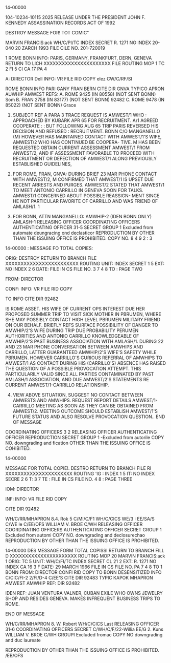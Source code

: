 14-00000

104-10234-10115 2025 RELEASE UNDER THE PRESIDENT JOHN F. KENNEDY ASSASSINATION RECORDS ACT OF 1992

DESTROY
MESSAGE FOR! TOT COMIC"

MARVIN FRANCIS:ack
WH/C/PI/TC INDEX SECRET
R. 1271 NO INDEX 20-040
20 ZARCH 1993 FILE CILE NO. 201-720019

1 ROME BONN INFO: PARIS, GERMANY, FRANKFURT, DERN, GENEVA
RETURN TO LICH
XXXXXXXXXXXXXXXXXXXXXX
FILE
ROUTING MOP
1 TC
2 FI
5 CI
CA
17 PA
4

A: DIRECTOR
Dell INFO: VR FILE RID COPY elez
CW/C/RF/SI

ROME BONN INFO PARI GANY FRAN BERN CITE DIR
GNVA
TYPICO APRON AUWHIP AMWEST
REFS: A. ROME 9425 (IN 80558) (NOT SENT BONN) Som
B. FRAN 2758 (IN 83177) (NOT SENT BONN) 92482
C. ROME 9478 (IN 85022) (NOT SENT BONN) Grace

1. SUBJECT REF A PARA 3 TRACE REQUEST IS AMWEST/1 WHO
: APPROACHED BY KUBARK APR 65 FOR RECRUITMENT. A/1 AGREED COOPERATE
:
: BUT FOLLOWING AUG 65 TRIP PARIS REVERSED HIS DECISION AND REFUSED
:
RECRUITMENT. BONN C/O MANGANELLO (M) HOWEVER HAS MAINTAINED
CONTACT WITH AMWEST/1'S WIFE, AMWEST/2 WHO HAS CONTINUED BE COOPERA-
TIVE. M HAS BEEN REQUESTED OBTAIN CURRENT ASSESSMENT AMWEST/1
FROM ANWEST/2, AND IF ASSESSMENT FAVORABLE TO PROCEED WITH RECRUITMENT
OR DEFECTION OF AMWEST/1 ALONG PREVIOUSLY ESTABLISHED GUIDELINES,

2. FOR ROME, FRAN, GNVA: DURING BRIEF 23 MAR PHONE CONTACT
WITH AMWEST/2, M CONFIRMED THAT AMWEST/1 IS UPSET DUE RECENT ARRESTS
AND PURGES. AMWEST/2 STATED THAT AMWEST/1 TO MEET ANTONIO CARRILLO
IN GENEVA SOON FOR TALKS. AMWEST/1 CONCERNED ABOUT POSSIBLE REASSIGN-
MENT SINCE HE NOT PARTICULAR FAVORITE OF CARRILLO AND WAS FRIEND OF
AMLASH/1. 1

3. FOR BONN, ATTN MANGANELLO: AMWHIP-2 (IDEN BONN ONLY)
AMLASH-1
RELEASING OFFICER COORDINATING OFFICERS AUTHENTICATING
OFFICER
31-5 SECRET GROUP 1
Excluded from automate
deungracing ond
declasticor
REPRODUCTION BY OTHER THAN THE ISSUING OFFICE IS PROHIBITED. COPY NO.
8
4
9
2
:
3

14-00000
:
MESSAGE FO TOTAL COPIES:

ORIG: DESTROY RETURN TO BRANCH FILE
XXXXXXXXXXXXXXXXXXXXXXXX
ROUTING
UNIT: INDEX SECRET 1 5
EXT: NO INDEX 2 6
DATE: FILE IN CS FILE NO. 3 7
4 8
TO : PAGE TWO

FROM: DIRECTOR

CONF: INFO: VR FILE RID COPY

TO INFO CITE DIR 92482

IS ROME ASSET. HIS WIFE OF CURRENT OPS INTEREST DUE HER PROPOSED
SUMMER TRIP TO VISIT SICK MOTHER IN PBRUMEN, WHERE SHE MAY POSSIBLY
CONTACT HIGH LEVEL PBRUMEN MILITARY FRIEND ON OUR BEHALF. BRIEFLY
REFS SURFACE POSSIBILITY OF DANGER TO AMWHIP/2'S WIFE DURING TRIP
DUE PROBABILITY PERUMEN AUTHORITIES AND ANTONIO CARRILLO
KNOWLEDGEABLE OF AMWHIP/2'S PAST BUSINESS ASSOCIATION WITH AMLASH/1.
DURING 22 AND 23 MAR PHONE CONVERSATION BETWEEN AMWHIPS AND CARRILLO,
LATTER GUARANTEED AMWHIP/2'S WIFE'S SAFETY WHILE PBRUMEN. HOWEVER
CARRILLO'S CURIOUS REFERRAL OF AMWHIPS TO AMWEST/1 AS CONTACT DURING
HIS (CARRILLO'S) ABSENCE HAS RAISED THE QUESTION OF A POSSIBLE
PROVOCATION ATTEMPT. THIS PARTICULARILY VALID SINCE ALL PARTIES
CONTAMINATED BY PAST AMLASH/1 ASSOCIATION, AND DUE AMWEST/2'S STATEMENTS
RE CURRENT AMWEST/1-CARRILLO RELATIONSHIP.

4. VIEW ABOVE SITUATION, SUGGEST NO CONTACT BETWEEN AMWESTS
AND AMWHIPS. REQUEST REPORT DETAILS AMWEST/1-CARRILLO MEETING AS SOON
AS THEY CAN BE OBTAINED FROM AMWEST/2. MEETING OUTCOME SHOULD
ESTABLISH AMWEST/1'S FUTURE STATUS AND ALSO RESOLVE PROVOCATION QUESTION..
END OF MESSAGE

COORDINATING OFFICERS
3
2
RELEASING OFFICER AUTHENTICATING
OFFICER
REPRODUCTION SECRET GROUP 1
-Excluded from autorile COPY NO.
downgrading and
fication
OTHER THAN THE ISSUING OFFICE IS COHIBITED.

14-00000

MESSAGE FOR
TOTAL COPIE!. DESTRO RETURN TO BRANCH FILE RI
XXXXXXXXXXXXXXXXXXXXXX
ROUTING
'IG : INDEX 1 5
IT: NO INDEX SECRE 2 6
T: 3 7
TE : FILE IN CS FILE NO. 4 8
:
PAGE THREE

IOM: DIRECTOR

INF: INFO: VR FILE RID COPY

CITE DIR 92482

WH/C/RR/MHAPRON 8.4. Rok 5
C/MI/C/F1
WH/C/CICS
WE/3
:
EE/SA/S
C/WE
le
C/EE/OFS
WILLIAM V. BROE
C/WH
RELEASING OFFICER COORDINATING OFFICERS AUTHENTICATING
OFFICER
SECRET GROUP 1
Excluded from automi COPY NO.
downgrading and
declosurechao
REPRODUCTION BY OTHER THAN THE ISSUING OFFICE IS PROHIBITED.

14-00000
DES
MESSAGE FORM
TOTAL COPISSI RETURN TO BRANCH FILL D
XXXXXXXXXXXXXXXXXXXXXX
ROUTING
MOP
20
MARVIN FRANCIS:ack 1
ORIG: TC 5
UNIT: WH/C/FI/TC INDEX SECRET CL
21 2
EXT: R. 1271 NO INDEX CA 16
3 F
DATE: 29 MARCH 1966 FILE IN CS FILE NO. PA 7
4 8
TO 1 BONN
FROM: DIRECTOR
CONFI RID COPY
TO BONN DESENSITIZED INFO
C/CIC/FI-2 2/FI/D-4 C/EE'S
CITE DIR 92483
ТУРІС КАPOK MHAPRON AMWEST AMWHIP
REF: DIR 92482

IDEN REF: JUAN VENTURA VALNER, CUBAN EXILE WHO OWNS
JEWELRY SHOP AND RESIDES GENEVA. MAKES INFREQUENT
BUSINESS TRIPS TO ROME.

END OF MESSAGE

WH/C/RR/MHAPRON 8. W. Robert
WH/C/CICS Last
RELEASING OFFICER 31-6 COORDINATING OFFICERS
SECRET
C/WH/C/F/22-Willia
EE/G 2. Kuns WILLIAM V. BROE
C/WH
GROUPI
Excluded fromac COPY NO
downgrading and
duc laureate

REPRODUCTION BY OTHER THAN THE ISSUING OFFICE IS PROHIBITED.
/EB/OFS
